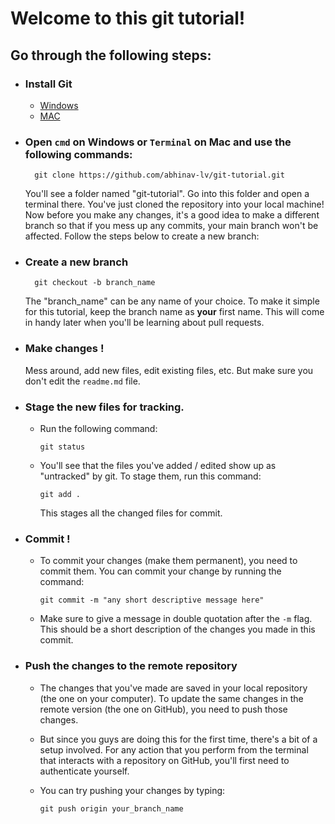 # Welcome to this git tutorial!

## Go through the following steps:

- ### Install Git

    - [Windows](https://git-scm.com/download/win)
    - [MAC](https://git-scm.com/download/mac)

- ### Open `cmd` on Windows or `Terminal` on Mac and use the following commands:

        git clone https://github.com/abhinav-lv/git-tutorial.git

    You'll see a folder named "git-tutorial". Go into this folder and open a terminal there. You've just cloned the repository into your local machine! Now before you make any changes, it's a good idea to make a different branch so that if you mess up any commits, your main branch won't be affected. Follow the steps below to create a new branch:

- ### Create a new branch
        git checkout -b branch_name

    The "branch_name" can be any name of your choice. To make it simple for this tutorial, keep the branch name as <b>your</b> first name. This will come in handy later when you'll be learning about pull requests.

- ### Make changes !
    Mess around, add new files, edit existing files, etc. But make sure you don't edit the ```readme.md``` file.

- ### Stage the new files for tracking.
    - Run the following command: 

        ```
        git status
        ```
    - You'll see that the files you've added / edited show up as "untracked" by git. To stage them, run this command:

        ```
        git add .
        ```
        This stages all the changed files for commit.

- ### Commit !
    - To commit your changes (make them permanent), you need to commit them. You can commit your change by running the command:

        ```
        git commit -m "any short descriptive message here"
        ``` 
    
    - Make sure to give a message in double quotation after the ```-m``` flag. This should be a short description of the changes you made in this commit.

- ### Push the changes to the remote repository
    - The changes that you've made are saved in your local repository (the one on your computer). To update the same changes in the remote version (the one on GitHub), you need to push those changes.

    - But since you guys are doing this for the first time, there's a bit of a setup involved. For any action that you perform from the terminal that interacts with a repository on GitHub, you'll first need to authenticate yourself.

    - You can try pushing your changes by typing:
        ```
        git push origin your_branch_name
        ```
        